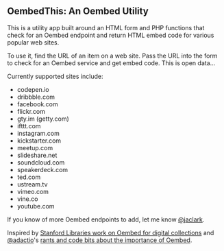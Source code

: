 ## OembedThis: An Oembed Utility

This is a utility app built around an HTML form and PHP functions that check for an Oembed endpoint and return HTML embed code for various popular web sites.

To use it, find the URL of an item on a web site. Pass the URL into the form to check for an Oembed service and get embed code. This is open data...

Currently supported sites include:

*   codepen.io
*   dribbble.com
*   facebook.com
*   flickr.com
*   gty.im (getty.com)
*   ifttt.com
*   instagram.com
*   kickstarter.com
*   meetup.com
*   slideshare.net
*   soundcloud.com
*   speakerdeck.com
*   ted.com
*   ustream.tv
*   vimeo.com
*   vine.co
*   youtube.com

If you know of more Oembed endpoints to add, let me know [@jaclark](https://twitter.com/jaclark).

Inspired by [Stanford Libraries work on Oembed for digital collections](http://code4lib.org/conference/2015/keck) and [@adactio](https://twitter.com/adactio)'s [rants and code bits about the importance of Oembed](https://adactio.com/journal/4227).
